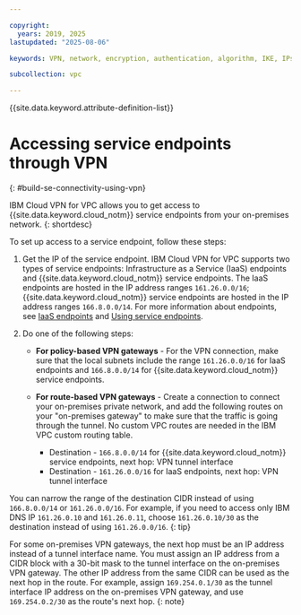 ```yaml
---

copyright:
  years: 2019, 2025
lastupdated: "2025-08-06"

keywords: VPN, network, encryption, authentication, algorithm, IKE, IPsec, policies, gateway, access endpoint

subcollection: vpc

---
```


{{site.data.keyword.attribute-definition-list}}

# Accessing service endpoints through VPN
{: #build-se-connectivity-using-vpn}

IBM Cloud VPN for VPC allows you to get access to {{site.data.keyword.cloud_notm}} service endpoints from your on-premises network.
{: shortdesc}

To set up access to a service endpoint, follow these steps:

1. Get the IP of the service endpoint. IBM Cloud VPN for VPC supports two types of service endpoints: Infrastructure as a Service (IaaS) endpoints and {{site.data.keyword.cloud_notm}} service endpoints. The IaaS endpoints are hosted in the IP address ranges `161.26.0.0/16`; {{site.data.keyword.cloud_notm}} service endpoints are hosted in the IP address ranges `166.8.0.0/14`. For more information about endpoints, see [IaaS endpoints](/docs/vpc?topic=vpc-service-endpoints-for-vpc#infrastructure-as-a-service-iaas-endpoints) and [Using service endpoints](/docs/account?topic=account-vrf-service-endpoint#use-service-endpoint).
1. Do one of the following steps:

   * **For policy-based VPN gateways** - For the VPN connection, make sure that the local subnets include the range `161.26.0.0/16` for IaaS endpoints and `166.8.0.0/14` for {{site.data.keyword.cloud_notm}} service endpoints.

   * **For route-based VPN gateways** - Create a connection to connect your on-premises private network, and add the following routes on your "on-premises gateway" to make sure that the traffic is going through the tunnel. No custom VPC routes are needed in the IBM VPC custom routing table.

      * Destination - `166.8.0.0/14` for {{site.data.keyword.cloud_notm}} service endpoints, next hop: VPN tunnel interface
      * Destination - `161.26.0.0/16` for IaaS endpoints, next hop: VPN tunnel interface

You can narrow the range of the destination CIDR instead of using `166.8.0.0/14` or `161.26.0.0/16`. For example, if you need to access only IBM DNS IP `161.26.0.10` and `161.26.0.11`, choose `161.26.0.10/30` as the destination instead of using `161.26.0.0/16`.
{: tip}

For some on-premises VPN gateways, the next hop must be an IP address instead of a tunnel interface name. You must assign an IP address from a CIDR block with a 30-bit mask to the tunnel interface on the on-premises VPN gateway. The other IP address from the same CIDR can be used as the next hop in the route. For example, assign `169.254.0.1/30` as the tunnel interface IP address on the on-premises VPN gateway, and use `169.254.0.2/30` as the route's next hop.
{: note}
